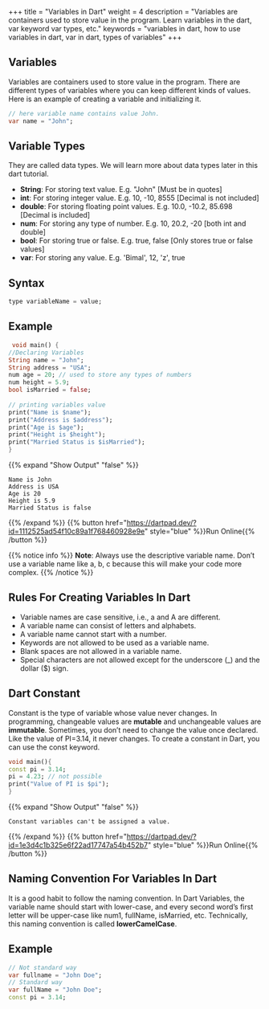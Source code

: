 +++
title = "Variables in Dart"
weight = 4
description = "Variables are containers used to store value in the program. Learn variables in the dart, var keyword var types, etc."
keywords = "variables in dart, how to use variables in dart, var in dart, types of variables"
+++

## Variables
Variables are containers used to store value in the program. There are different types of variables where you can keep different kinds of values.
Here is an example of creating a variable and initializing it.
```dart
// here variable name contains value John.
var name = "John";
```          

## Variable Types
They are called data types. We will learn more about data types later in this dart tutorial.

- **String**: For storing text value. E.g. "John" \[Must be in quotes\]
- **int**: For storing integer value. E.g. 10, -10, 8555 \[Decimal is not included\] 
- **double**: For storing floating point values. E.g. 10.0, -10.2, 85.698 \[Decimal is included\] 
- **num**: For storing any type of number. E.g. 10, 20.2, -20 \[both int and double\] 
- **bool**: For storing true or false. E.g. true, false \[Only stores true or false values\]
- **var**: For storing any value. E.g. 'Bimal', 12, 'z', true

## Syntax
```dart
type variableName = value;

```  
## Example
```dart
 void main() {
//Declaring Variables
String name = "John";
String address = "USA";  
num age = 20; // used to store any types of numbers 
num height = 5.9;
bool isMarried = false;
   
// printing variables value   
print("Name is $name");
print("Address is $address");
print("Age is $age");
print("Height is $height");
print("Married Status is $isMarried");
}
``` 
{{% expand "Show Output" "false" %}}
````plaintext
Name is John
Address is USA
Age is 20
Height is 5.9
Married Status is false
````
{{% /expand %}}
{{% button href="https://dartpad.dev/?id=1112525ad54f10c89a1f768460928e9e" style="blue" %}}Run Online{{% /button %}}

{{% notice info %}}
**Note**: Always use the descriptive variable name. Don’t use a variable name like a, b, c because this will make your code more complex.
{{% /notice %}}

## Rules For Creating Variables In Dart

* Variable names are case sensitive, i.e., a and A are different.
* A variable name can consist of letters and alphabets.
* A variable name cannot start with a number. 
* Keywords are not allowed to be used as a variable name.
* Blank spaces are not allowed in a variable name.
* Special characters are not allowed except for the underscore (_) and the dollar ($) sign.


## Dart Constant
Constant is the type of variable whose value never changes. In programming, changeable values are **mutable** and unchangeable values are **immutable**. Sometimes, you don’t need to change the value once declared. Like the value of PI=3.14, it never changes. To create a constant in Dart, you can use the const keyword.

```dart
void main(){
const pi = 3.14;
pi = 4.23; // not possible  
print("Value of PI is $pi");
}
```

{{% expand "Show Output" "false" %}}
````plaintext
Constant variables can't be assigned a value.
````
{{% /expand %}}
{{% button href="https://dartpad.dev/?id=1e3d4c1b325e6f22ad17747a54b452b7" style="blue" %}}Run Online{{% /button %}}

## Naming Convention For Variables In Dart
It is a good habit to follow the naming convention. In Dart Variables, the variable name should start with lower-case, and every second word’s first letter will be upper-case like num1, fullName, isMarried, etc. Technically, this naming convention is called **lowerCamelCase**. 

## Example
```dart
// Not standard way
var fullname = "John Doe";
// Standard way
var fullName = "John Doe";
const pi = 3.14;
```
